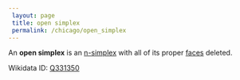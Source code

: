 ```yaml
---
 layout: page
 title: open simplex
 permalink: /chicago/open_simplex
---
```

An **open simplex** is an [n-simplex](https://mathgloss.github.io/MathGloss/chicago/n-simplex) with all of its proper [faces](https://mathgloss.github.io/MathGloss/chicago/face_of_an_n-simplex) deleted.

Wikidata ID: [Q331350](https://www.wikidata.org/wiki/Q331350)